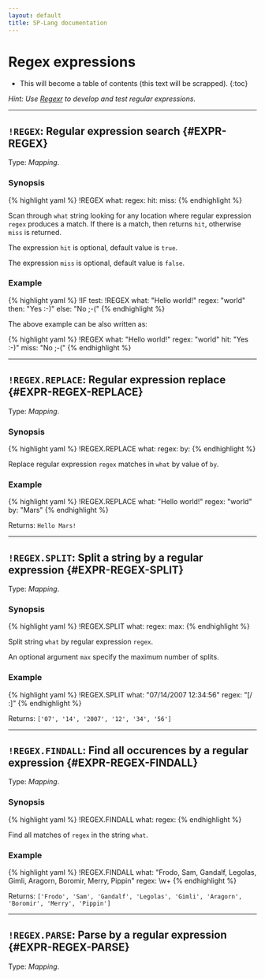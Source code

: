 ```yaml
---
layout: default
title: SP-Lang documentation
---
```


# Regex expressions

* This will become a table of contents (this text will be scrapped).
{:toc}

_Hint: Use [Regexr](https://regexr.com) to develop and test regular expressions._

--- 

## `!REGEX`: Regular expression search  {#EXPR-REGEX}

Type: _Mapping_.

### Synopsis

{% highlight yaml %}
!REGEX
what: <string>
regex: <regex>
hit: <hit>
miss: <miss>
{% endhighlight %}

Scan through `what` string looking for any location where regular expression `regex` produces a match.
If there is a match, then returns `hit`, otherwise `miss` is returned.
  
The expression `hit` is optional, default value is `true`.
  
The expression `miss` is optional, default value is `false`.


### Example

{% highlight yaml %}
!IF
test:
  !REGEX
  what: "Hello world!"
  regex: "world"
then:
  "Yes :-)"
else:
  "No ;-("
{% endhighlight %}

The above example can be also written as:
  
{% highlight yaml %}
!REGEX
what: "Hello world!"
regex: "world"
hit: "Yes :-)"
miss: "No ;-("
{% endhighlight %}

--- 

## `!REGEX.REPLACE`: Regular expression replace  {#EXPR-REGEX-REPLACE}

Type: _Mapping_.

### Synopsis

{% highlight yaml %}
!REGEX.REPLACE
what: <string>
regex: <regex>
by: <string>
{% endhighlight %}

Replace regular expression `regex` matches in `what` by value of `by`.


### Example

{% highlight yaml %}
!REGEX.REPLACE
what: "Hello world!"
regex: "world"
by: "Mars"
{% endhighlight %}

Returns: `Hello Mars!`

--- 

## `!REGEX.SPLIT`: Split a string by a regular expression  {#EXPR-REGEX-SPLIT}

Type: _Mapping_.

### Synopsis

{% highlight yaml %}
!REGEX.SPLIT
what: <string>
regex: <regex>
max: <integer>
{% endhighlight %}

Split string `what` by regular expression `regex`.

An optional argument `max` specify the maximum number of splits.


### Example

{% highlight yaml %}
!REGEX.SPLIT
what: "07/14/2007 12:34:56"
regex: "[/ :]"
{% endhighlight %}

Returns: `['07', '14', '2007', '12', '34', '56']`

--- 

## `!REGEX.FINDALL`: Find all occurences by a regular expression  {#EXPR-REGEX-FINDALL}

Type: _Mapping_.

### Synopsis

{% highlight yaml %}
!REGEX.FINDALL
what: <string>
regex: <regex>
{% endhighlight %}

Find all matches of `regex` in the string `what`.

### Example

{% highlight yaml %}
!REGEX.FINDALL
what: "Frodo, Sam, Gandalf, Legolas, Gimli, Aragorn, Boromir, Merry, Pippin"
regex: \w+
{% endhighlight %}

Returns: `['Frodo', 'Sam', 'Gandalf', 'Legolas', 'Gimli', 'Aragorn', 'Boromir', 'Merry', 'Pippin']`

---

## `!REGEX.PARSE`: Parse by a regular expression {#EXPR-REGEX-PARSE}

Type: _Mapping_.


